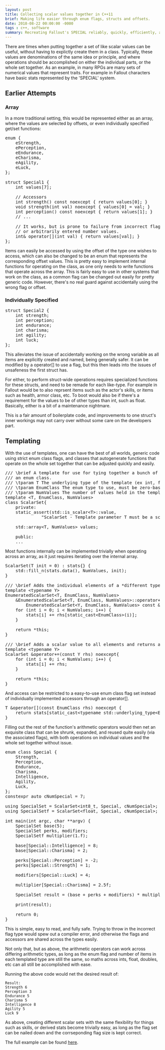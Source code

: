```yaml
---
layout: post
title: Collecting scalar values together in C++11
brief: Making life easier through enum flags, structs and offsets.
date: 2018-08-22 00:00:00 -0000
tags : c++, software
summary: Recreating Fallout's SPECIAL reliably, quickly, efficiently, and safely.
---
```


There are times when putting together a set of like scalar values can be useful, without having to explictly create them in a class. Typically, these values are denominations of the same idea or principle, and where operations should be accomplished on either the individual parts, or the whole set together. As an example, in many RPGs are many sets of numerical values that represent traits. For example in Fallout characters have basic stats represented by the 'SPECIAL' system. 

## Earlier Attempts

### Array

In a more traditional setting, this would be represented either as an array, where the values are selected by offsets, or even individually specified get/set functions:

<pre class="brush: cpp">
enum {
    eStrength,
    ePerception,
    eEndurance,
    eCharisma,
    eAgility,
    eLuck,
};

struct Special1 {
    int values[7];

    // Accessors
    int strength() const noexcept { return values[0]; }
    void strength(int val) noexcept { values[0] = val; }
    int perception() const noexcept { return values[1]; }
    // ...

    // It works, but is prone to failure from incorrect flags 
    // or arbitrarily entered number values.
    int& operator[](int val) { return values[val]; }
};
</pre>

Items can easily be accessed by using the offset of the type one wishes to access, which can also be changed to be an enum that represents the corresponding offset values. This is pretty easy to implement internal functions for operating on the class, as one only needs to write functions that operate across the array. This is fairly easy to use in other systems that work on the class, as a common flag can be changed out easily for pretty generic code. However, there's no real guard against accidentally using the wrong flag or offset.

### Individually Specified

<pre class="brush: cpp">
struct Special2 {
    int strength;
    int perception;
    int endurance;
    int charisma;
    int agility;
    int luck;
};
</pre>

This alleviates the issue of accidentally working on the wrong variable as all items are explicitly created and named, being generally safer. It can be modified by a operator[] to use a flag, but this then leads into the issues of unsafeness the first struct has.

For either, to perform struct-wide operations requires specialized functions for these structs, and need to be remade for each like-type. For example in Fallout would be to also reprsent items such as the actor's skills, or items such as health, armor class, etc. To boot would also be if there's a requirement for the values to be of other types than int, such as float. Basically, either is a bit of a maintenance nightmare.

This is a fair amount of boilerplate code, and improvements to one struct's inner workings may not carry over without some care on the developers part.

## Templating

With the use of templates, one can have the best of all worlds, generic code using strict enum class flags, and classes that autogenerate functions that operate on the whole set together that can be adjusted quickly and easily.

<pre class="brush: cpp">
/// \brief A template for use for tying together a bunch of scalar variables, performing access with
/// an enum class.
/// \tparam T The underlying type of the template (ex int, float, etc.)
/// \tparam EnumClass The enum type to use, must be zero-based and be in a solid incremental block.
/// \tparam NumValues The number of values held in the template
template &lt;T, EnumClass, NumValues>
class ScalarSet{
    private:
    static_assert(std::is_scalar&lt;T>::value,
              "ScalarSet - Template parameter T must be a scalar type.");

    std::array&lt;T, NumValues> values;

    public:
    ...
</pre>

Most functions internally can be implemented trivially when operating across an array, as it just requires iterating over the internal array.
<pre class="brush: cpp">
ScalarSet(T init = 0) : stats{} {
    std::fill_n(stats.data(), NumValues, init);
}

/// \brief Adds the individual elements of a *different type* but same flag set.
template &lt;typename Y>
EnumeratedScalarSet&lt;T, EnumClass, NumValues>
    &EnumeratedScalarSet&lt;T, EnumClass, NumValues>::operator+=(
        EnumeratedScalarSet&lt;Y, EnumClass, NumValues> const &rhs) noexcept {
    for (int i = 0; i < NumValues; i++) {
        stats[i] += rhs[static_cast&lt;EnumClass>(i)];
    }

    return *this;
}

/// \brief Adds a scalar value to all elements and returns a reference.
template &lt;typename Y>
ScalarSet &operator+=(const Y rhs) noexcept{
    for (int i = 0; i < NumValues; i++) {
        stats[i] += rhs;
    }

    return *this;
}
</pre>

And access can be restricted to a easy-to-use enum class flag set instead of individually implemented accessors through an operator[].
<pre class="brush: cpp">
T &operator[](const EnumClass rhs) noexcept {
    return stats[static_cast&lt;typename std::underlying_type&lt;EnumClass>::type>(rhs)];
}
</pre>

Filling out the rest of the function's arithmetic operators would then net an exquisite class that can be shrunk, expanded, and reused quite easily (via the associated flags), with both operations on individual values and the whole set together without issue.

<pre class="brush: cpp">
enum class Special {
    Strength,
    Perception,
    Endurance,
    Charisma,
    Intelligence,
    Agility,
    Luck,
};
constexpr auto cNumSpecial = 7;

using SpecialSet = ScalarSet&lt;int8_t, Special, cNumSpecial>;
using SpecialSetf = ScalarSet&lt;float, Special, cNumSpecial>;

int main(int argc, char **argv) {
    SpecialSet base(5);
    SpecialSet perks, modifiers;
    SpecialSetf multiplier(1.f);

    base[Special::Intelligence] = 8;
    base[Special::Charisma] = 2;

    perks[Special::Perception] = -2;
    perks[Special::Strength] = 1;

    modifiers[Special::Luck] = 4;

    multiplier[Special::Charisma] = 2.5f;

    SpecialSet result = (base + perks + modifiers) * multiplier;

    print(result);

    return 0;
}
</pre>
This is simple, easy to read, and fully safe. Trying to throw in the incorrect flag type would spew out a compiler error, and otherwise the flags and accessors are shared across the types easily.

Not only that, but as above, the arithmetic operators can work across differing arithmetic types, as long as the enum flag and number of items in each templated type are still the same, so maths across ints, float, doubles, etc can all still be accomplished with ease.

Running the above code would net the desired result of:
```
Result:
Strength 6
Perception 3
Endurance 5
Charisma 5
Intelligence 8
Agility 5
Luck 9
```

As above, creating different scalar sets with the same flexibility for things such as skills, or derived stats become trivially easy, as long as the flag set can be nailed down and the corrseponding flag size is kept correct.

The full example can be found [here](/code/scalar-sets/).